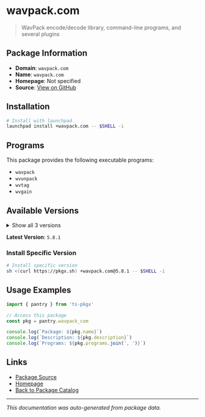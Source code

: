# wavpack.com

> WavPack encode/decode library, command-line programs, and several plugins

## Package Information

- **Domain**: `wavpack.com`
- **Name**: `wavpack.com`
- **Homepage**: Not specified
- **Source**: [View on GitHub](https://github.com/pkgxdev/pantry/tree/main/projects/wavpack.com/package.yml)

## Installation

```bash
# Install with launchpad
launchpad install +wavpack.com -- $SHELL -i
```

## Programs

This package provides the following executable programs:

- `wavpack`
- `wvunpack`
- `wvtag`
- `wvgain`

## Available Versions

<details>
<summary>Show all 3 versions</summary>

- `5.8.1`, `5.8.0`, `5.7.0`

</details>

**Latest Version**: `5.8.1`

### Install Specific Version

```bash
# Install specific version
sh <(curl https://pkgx.sh) +wavpack.com@5.8.1 -- $SHELL -i
```

## Usage Examples

```typescript
import { pantry } from 'ts-pkgx'

// Access this package
const pkg = pantry.wavpack_com

console.log(`Package: ${pkg.name}`)
console.log(`Description: ${pkg.description}`)
console.log(`Programs: ${pkg.programs.join(', ')}`)
```

## Links

- [Package Source](https://github.com/pkgxdev/pantry/tree/main/projects/wavpack.com/package.yml)
- [Homepage](#)
- [Back to Package Catalog](../package-catalog.md)

---

*This documentation was auto-generated from package data.*
